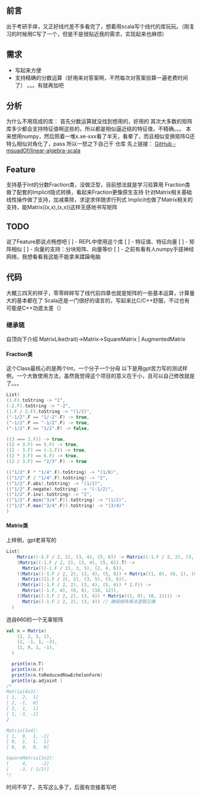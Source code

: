 ## 前言
出于考研手痒，又正好线代差不多看完了，想着用scala写个线代的库玩玩。（刚复习的时候用C写了一个，但是不是很贴近我的需求，实现起来也麻烦）
## 需求
- 写起来方便
- 支持精确的分数运算（好用来对答案啊，不然每次对答案验算一遍老费时间了）
。。。有就再加吧
## 分析
为什么不用现成的库：
首先分数运算就没找到想用的，好用的
其次大多数的矩阵库多少都会支持特征值啊这些的，所以都是相似逼近结的特征值，不精确。。。
本来想用numpy，然后照着一堆x.xe-xxx看了半天，看晕了，而且相似变换矩阵Q还特么相似对角化了，pass
所以一怒之下自己干
仓库
先上链接：
[GitHub - msuadOf/linear-algebra-scala](https://github.com/msuadOf/linear-algebra-scala)
## Feature
支持基于Int的分数Fraction类，没做泛型，目前想法就是学习验算用
Fraction类做了配套的Implicit隐式转换，看起来Fraction更像原生支持
针对Matrix相关基础线性操作做了支持，加减乘除，求逆求伴随求行列式
Implicit也做了Matrix相关的支持，能Matrix((x,x),(x,x))这样无感地书写矩阵
## TODO
说了Feature那说点畅想吧
[ ] - REPL中使用这个库
[ ] - 特征值、特征向量
[ ] - 矩阵相似
[ ] - 向量的支持：分块矩阵、向量等价
[ ] - 之前有看有人numpy手搓神经网络，我想看看我这能不能拿来蹂躏电脑
## 代码
大概三四天的样子，零零碎碎写了线代前四章也就是矩阵的一些基本运算，计算量大的基本都在了
Scala还是一门很好的语言的，写起来比C/C++舒服，不过也有可能是C++功底太差（）
### 继承链
自顶向下介绍
MatrixLike(trait)->Matrix->SquareMatrix | AugmentedMatrix
#### Fraction类
这个Class最核心的是两个Int，一个分子一个分母
以下是用gpt苦力写的测试样例，一个大致使用方法，虽然我觉得这个项目的意义在于小，且可以自己修改就是了。。。
```scala
List(
(1.F).toString -> "1",
(-2.F).toString -> "-2",
(1.F / 2.F).toString -> "(1/2)",
("-1/2".F == "1/-2".F) -> true,
("-1/2".F == "-1/2".F) -> true,
("-1/2".F == "1/2".F) -> false,

((3 === 3.F)) -> true,
((2 + 3.F) == 5.F) -> true,  
((2 - 3.F) == (-1.F)) -> true,
((2 * 3.F) == 6.F) -> true,
((2 / 3.F) == "2/3".F) -> true

(("1/2".F * "1/4".F).toString) -> "(1/8)",
(("1/2".F / "1/4".F).toString) -> "2",
(("1/2".F.abs).toString) -> "(1/2)",
(("1/2".F.negate).toString) -> "(-1/2)",
(("1/2".F.inv).toString) -> "2", 
(("1/2".F.min("3/4".F)).toString) -> "(1/2)",
(("1/2".F.max("3/4".F)).toString) -> "(3/4)"
)
```
#### Matrix类
上样例，gpt老哥写的
```scala
List(
    Matrix((-1.F / 2, 2), (3, 4), (5, 6)) -> Matrix((-1.F / 2, 2), (3, 4), (5, 6)),
    (Matrix((-1.F / 2, 2), (3, 4), (5, 6)).T) ->
      Matrix(((-1.F / 2), 3, 5), (2, 4, 6)),
    ((Matrix((-1.F / 2, 2), (3, 4), (5, 6)) + Matrix((1, 0), (0, 1), (0, 0)))) ->
      Matrix(((1.F / 2), 2), (3, 5), (5, 6)),
    ((Matrix((-1.F / 2, 2), (3, 4), (5, 6)) * 2.F)) ->
      Matrix((-1.F, 4), (6, 8), (10, 12)),
    ((Matrix((-1.F / 2, 2), (3, 4)) * Matrix((1, 0), (0, 1)))) ->
      Matrix((-1.F / 2, 2), (3, 4)) // 确保矩阵乘法逻辑正确
  )
```
选自660的一个无辜矩阵
```scala
val n = Matrix(
    (1, 2, 3, 1),
    (2, -1, 1, -3),
    (1, 0, 1, -1),
  )

  println(n.T)
  println(n.r)
  println(n.toReducedRowEchelonForm)
  println(p.adjoint )
/*
Matrix[4x3]:
[ 1,  2,  1]
[ 2, -1,  0]
[ 3,  1,  1]
[ 1, -3, -1]
2

Matrix[3x4]:
[ 1,  0,  1, -1]
[ 0,  1,  1,  1]
[ 0,  0,  0,  0]

SquareMatrix[2x2]:
[     4,     -2]
[    -3, (-1/2)]
*/
```
时间不早了，先写这么多了，后面有空接着写吧